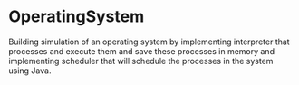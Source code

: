 # OperatingSystem
 Building simulation of an operating system by implementing interpreter that processes and execute them and save these processes in memory and implementing scheduler that will schedule the processes in the system using Java.
